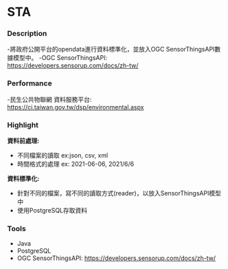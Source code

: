 # STA

### Description 

-將政府公開平台的opendata進行資料標準化，並放入OGC SensorThingsAPI數據模型中。
-OGC SensorThingsAPI: https://developers.sensorup.com/docs/zh-tw/



### Performance

-民生公共物聯網 資料服務平台: https://ci.taiwan.gov.tw/dsp/environmental.aspx



### Highlight 

**資料前處理:**

* 不同檔案的讀取 ex:json, csv, xml
* 時間格式的處理 ex: 2021-06-06, 2021/6/6

**資料標準化:**

* 針對不同的檔案，寫不同的讀取方式(reader)，以放入SensorThingsAPI模型中
* 使用PostgreSQL存取資料



### Tools 

* Java
* PostgreSQL
* OGC SensorThingsAPI: https://developers.sensorup.com/docs/zh-tw/
